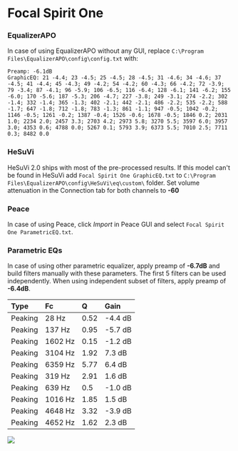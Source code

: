 # Focal Spirit One

### EqualizerAPO
In case of using EqualizerAPO without any GUI, replace `C:\Program Files\EqualizerAPO\config\config.txt`
with:
```
Preamp: -6.1dB
GraphicEQ: 21 -4.4; 23 -4.5; 25 -4.5; 28 -4.5; 31 -4.6; 34 -4.6; 37 -4.5; 41 -4.4; 45 -4.3; 49 -4.2; 54 -4.2; 60 -4.3; 66 -4.2; 72 -3.9; 79 -3.4; 87 -4.1; 96 -5.9; 106 -6.5; 116 -6.4; 128 -6.1; 141 -6.2; 155 -6.0; 170 -5.6; 187 -5.3; 206 -4.7; 227 -3.8; 249 -3.1; 274 -2.2; 302 -1.4; 332 -1.4; 365 -1.3; 402 -2.1; 442 -2.1; 486 -2.2; 535 -2.2; 588 -1.7; 647 -1.8; 712 -1.8; 783 -1.3; 861 -1.1; 947 -0.5; 1042 -0.2; 1146 -0.5; 1261 -0.2; 1387 -0.4; 1526 -0.6; 1678 -0.5; 1846 0.2; 2031 1.0; 2234 2.0; 2457 3.3; 2703 4.2; 2973 5.8; 3270 5.5; 3597 6.0; 3957 3.0; 4353 0.6; 4788 0.0; 5267 0.1; 5793 3.9; 6373 5.5; 7010 2.5; 7711 0.3; 8482 0.0
```

### HeSuVi
HeSuVi 2.0 ships with most of the pre-processed results. If this model can't be found in HeSuVi add
`Focal Spirit One GraphicEQ.txt` to `C:\Program Files\EqualizerAPO\config\HeSuVi\eq\custom\` folder.
Set volume attenuation in the Connection tab for both channels to **-60**

### Peace
In case of using Peace, click *Import* in Peace GUI and select `Focal Spirit One ParametricEQ.txt`.

### Parametric EQs
In case of using other parametric equalizer, apply preamp of **-6.7dB** and build filters manually
with these parameters. The first 5 filters can be used independently.
When using independent subset of filters, apply preamp of **-6.4dB**.

| Type    | Fc      |    Q | Gain    |
|:--------|:--------|:-----|:--------|
| Peaking | 28 Hz   | 0.52 | -4.4 dB |
| Peaking | 137 Hz  | 0.95 | -5.7 dB |
| Peaking | 1602 Hz | 0.15 | -1.2 dB |
| Peaking | 3104 Hz | 1.92 | 7.3 dB  |
| Peaking | 6359 Hz | 5.77 | 6.4 dB  |
| Peaking | 319 Hz  | 2.91 | 1.6 dB  |
| Peaking | 639 Hz  | 0.5  | -1.0 dB |
| Peaking | 1016 Hz | 1.85 | 1.5 dB  |
| Peaking | 4648 Hz | 3.32 | -3.9 dB |
| Peaking | 4652 Hz | 1.62 | 2.3 dB  |

![](https://raw.githubusercontent.com/jaakkopasanen/AutoEq/master/results/innerfidelity/sbaf-serious/Focal%20Spirit%20One/Focal%20Spirit%20One.png)